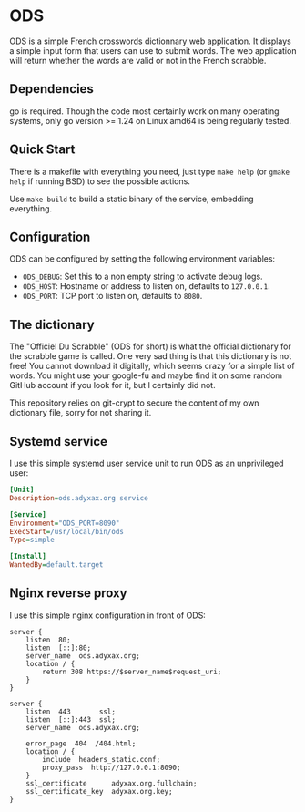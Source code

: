 # ODS

ODS is a simple French crosswords dictionnary web application. It displays a
simple input form that users can use to submit words. The web application will
return whether the words are valid or not in the French scrabble.

## Dependencies

go is required. Though the code most certainly work on many operating systems,
only go version >= 1.24 on Linux amd64 is being regularly tested.

## Quick Start

There is a makefile with everything you need, just type `make help` (or `gmake
help` if running BSD) to see the possible actions.

Use `make build` to build a static binary of the service, embedding everything.

## Configuration

ODS can be configured by setting the following environment variables:
- `ODS_DEBUG`: Set this to a non empty string to activate debug logs.
- `ODS_HOST`: Hostname or address to listen on, defaults to `127.0.0.1`.
- `ODS_PORT`: TCP port to listen on, defaults to `8080`.

## The dictionary

The "Officiel Du Scrabble" (ODS for short) is what the official dictionary for
the scrabble game is called. One very sad thing is that this dictionary is not
free! You cannot download it digitally, which seems crazy for a simple list of
words. You might use your google-fu and maybe find it on some random GitHub
account if you look for it, but I certainly did not.

This repository relies on git-crypt to secure the content of my own dictionary
file, sorry for not sharing it.

## Systemd service

I use this simple systemd user service unit to run ODS as an unprivileged user:

``` ini
[Unit]
Description=ods.adyxax.org service

[Service]
Environment="ODS_PORT=8090"
ExecStart=/usr/local/bin/ods
Type=simple

[Install]
WantedBy=default.target
```

## Nginx reverse proxy

I use this simple nginx configuration in front of ODS:

``` nginx
server {
	listen  80;
	listen  [::]:80;
	server_name  ods.adyxax.org;
	location / {
		return 308 https://$server_name$request_uri;
	}
}

server {
	listen  443       ssl;
	listen  [::]:443  ssl;
	server_name  ods.adyxax.org;

    error_page  404  /404.html;
	location / {
        include  headers_static.conf;
        proxy_pass  http://127.0.0.1:8090;
	}
	ssl_certificate      adyxax.org.fullchain;
	ssl_certificate_key  adyxax.org.key;
}
```
